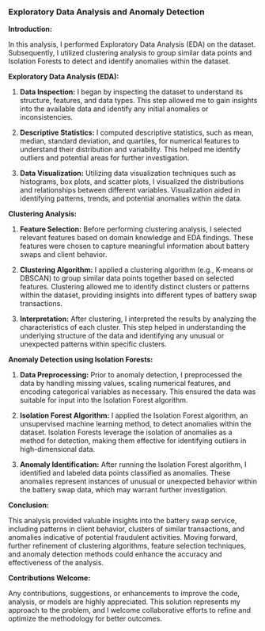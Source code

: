 ### Exploratory Data Analysis and Anomaly Detection

**Introduction:**

In this analysis, I performed Exploratory Data Analysis (EDA) on the dataset. Subsequently, I utilized clustering analysis to group similar data points and Isolation Forests to detect and identify anomalies within the dataset.

**Exploratory Data Analysis (EDA):**

1. **Data Inspection:** I began by inspecting the dataset to understand its structure, features, and data types. This step allowed me to gain insights into the available data and identify any initial anomalies or inconsistencies.

2. **Descriptive Statistics:** I computed descriptive statistics, such as mean, median, standard deviation, and quartiles, for numerical features to understand their distribution and variability. This helped me identify outliers and potential areas for further investigation.

3. **Data Visualization:** Utilizing data visualization techniques such as histograms, box plots, and scatter plots, I visualized the distributions and relationships between different variables. Visualization aided in identifying patterns, trends, and potential anomalies within the data.

**Clustering Analysis:**

1. **Feature Selection:** Before performing clustering analysis, I selected relevant features based on domain knowledge and EDA findings. These features were chosen to capture meaningful information about battery swaps and client behavior.

2. **Clustering Algorithm:** I applied a clustering algorithm (e.g., K-means or DBSCAN) to group similar data points together based on selected features. Clustering allowed me to identify distinct clusters or patterns within the dataset, providing insights into different types of battery swap transactions.

3. **Interpretation:** After clustering, I interpreted the results by analyzing the characteristics of each cluster. This step helped in understanding the underlying structure of the data and identifying any unusual or unexpected patterns within specific clusters.

**Anomaly Detection using Isolation Forests:**

1. **Data Preprocessing:** Prior to anomaly detection, I preprocessed the data by handling missing values, scaling numerical features, and encoding categorical variables as necessary. This ensured the data was suitable for input into the Isolation Forest algorithm.

2. **Isolation Forest Algorithm:** I applied the Isolation Forest algorithm, an unsupervised machine learning method, to detect anomalies within the dataset. Isolation Forests leverage the isolation of anomalies as a method for detection, making them effective for identifying outliers in high-dimensional data.

3. **Anomaly Identification:** After running the Isolation Forest algorithm, I identified and labeled data points classified as anomalies. These anomalies represent instances of unusual or unexpected behavior within the battery swap data, which may warrant further investigation.

**Conclusion:**

This analysis provided valuable insights into the battery swap service, including patterns in client behavior, clusters of similar transactions, and anomalies indicative of potential fraudulent activities. Moving forward, further refinement of clustering algorithms, feature selection techniques, and anomaly detection methods could enhance the accuracy and effectiveness of the analysis.

**Contributions Welcome:**

Any contributions, suggestions, or enhancements to improve the code, analysis, or models are highly appreciated. This solution represents my approach to the problem, and I welcome collaborative efforts to refine and optimize the methodology for better outcomes.

